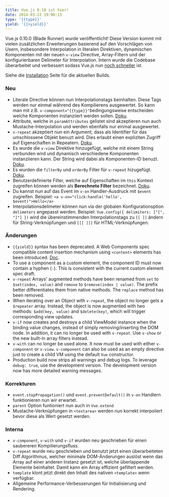 ```yaml
---
title: Vue.js 0.10 ist hier!
date: 2014-03-22 19:00:13
type: '{{type}}'
yield: '{{>yield}}'
---
```


Vue.js 0.10.0 (Blade Runner) wurde veröffentlicht! Diese Version kommt mit vielen zusätzlichen Erweiterungen basierend auf den Vorschlägen von Usern, insbesondere Interpolation in literalen Direktiven, dynamischen Komponenten mit der neuen `v-view` Directive, Array-Filtern und der konfigurierbaren Delimeter für Interpolation. Intern wurde die Codebase überarbeitet und verbessert sodass Vue.js nun [noch schneller](http://vuejs.org/perf/) ist.

<!-- more -->

Siehe die [Installation](/guide/installation.html) Seite für die aktuellen Builds.

### Neu

- Literale Directive können nun Interpolationstags beinhalten. Diese Tags werden nur einmal während des Kompilierens ausgewertet. So kann man mit z.B. `v-component="{{type}}"`bedingungsweise entscheiden welche Komponenten instanziiert werden sollen. [Doku](/guide/directives.html#Literal_Directives).
- Attribute, welche in `paramAttributes` gelistet sind akzeptieren nun auch Mustache-Interpolation und werden ebenfalls nur einmal ausgewertet.
- `v-repeat` akzeptiert nun ein Argument, dass als Identifier für das umschlossene Objekt benuzt wird. Dies erlaubt einen expliziten Zugriff auf Eigenschaften in Repeatern. [Doku](/guide/list.html#Using_an_Identifier).
- Es wurde die `v-view` Direktive hinzugefügt, welche mit einem String verbunden wird und dynamisch verschiedene Komponenten instanziieren kann. Der String wird dabei als Komponenten-ID  benuzt. [Doku](/api/directives.html#v-view).
- Es wurden die `filterBy` und `orderBy` Filter für `v-repeat` hizugefügt. [Doku](/api/filters.html#filterBy).
- Benutzerdefinierte Filter, welche auf Eigenschaften im `this` Kontext zugreifen können werden als **Berechnete Filter** bezeichnet. [Doku](/guide/custom-filter.html#Filter_Context).
- Du kannst nun auf das Event im `v-on` Handler-Ausdruck mit `$event` zugreifen. Beispiel: `<a v-on="click:handle('hello', $event)">Hello</a>`
- Interpolationsdelimeter können nun via der globalen Konfigurationsption `delimeters` angepasst werden. Beispiel: `Vue.config({ delimiters: ["[", "]"] })` wird die übereinstimmenden Interpolationstags zu `[[ ]]` ändern für String-Verknüpfungen und `[[[ ]]]` für HTML-Verknüpfungen.

### Änderungen

- `{{yield}}` syntax has been deprecated. A Web Components spec compatible content insertion mechanism using `<content>` elements has been introduced. [Doc](/guide/components.html#Content_Insertion).
- To use a component as a custom element, the component ID must now contain a hyphen (`-`). This is consistent with the current custom element spec draft.
- `v-repeat` Arrays' augmented methods have been renamed from `set` to `$set(index, value)` and `remove` to `$remove(index | value)`. The prefix better differentiates them from native methods. The `replace` method has been removed.
- When iterating over an Object with `v-repeat`, the object no longer gets a `$repeater` array. Instead, the object is now augmented with two methods: `$add(key, value)` and `$delete(key)`, which will trigger corresponding view updates.
- `v-if` now creates and destroys a child ViewModel instance when the binding value changes, instead of simply removing/inserting the DOM node. In addition, it can no longer be used with `v-repeat`. Use `v-show` or the new built-in array filters instead.
- `v-with` can no longer be used alone. It now must be used with either `v-component` or `v-view`. `v-component` can also be used as an empty directive just to create a child VM using the default `Vue` constructor.
- Production build now strips all warnings and debug logs. To leverage `debug: true`, use the development version. The development version now has more detailed warning messages.

### Korrekturen

- `event.stopPropagation()` und `event.preventDefault()` in `v-on` Handlern funktionieren nun wir erwartet.
- `parent` Option funtioniert nun auch in `Vue.extend`
- Mustache-Verknüpfungen in `<textarea>` werden nun korrekt interpoliert bevor diese als Wert gesetzt werden.

### Interna

- `v-component`, `v-with` und `v-if` wurden neu geschrieben für einen saubereren Kompilierungsfluss.
- `v-repeat` wurde neu geschrieben und benutzt jetzt einen überarbeiteten Diff Algorithmus, welcher minimale DOM-Änderungen auslöst wenn das Array auf einer anderen Instanz gesetzt ist, welche überlappende Elemente beinhaltet. Damit kann ein Array effizient gefiltert werden.
- `template` klont jetzt direkt den Inhalt des nativen `<template>` wenn verfügbar.
- Allgemeine Performance-Verbesserungen für Initialisierung und Rendering.
